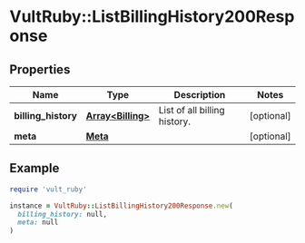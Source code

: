 # VultRuby::ListBillingHistory200Response

## Properties

| Name | Type | Description | Notes |
| ---- | ---- | ----------- | ----- |
| **billing_history** | [**Array&lt;Billing&gt;**](Billing.md) | List of all billing history. | [optional] |
| **meta** | [**Meta**](Meta.md) |  | [optional] |

## Example

```ruby
require 'vult_ruby'

instance = VultRuby::ListBillingHistory200Response.new(
  billing_history: null,
  meta: null
)
```

